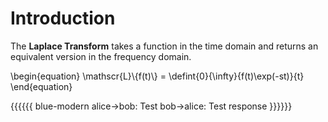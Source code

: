# Introduction

The **Laplace Transform** takes a function in the time domain and returns an equivalent version in the frequency domain.

\begin{equation}
\mathscr{L}\\{f(t)\\} = \defint{0}{\infty}{f(t)\exp(-st)}{t}
\end{equation}

{{{{{{ blue-modern
    alice->bob: Test
    bob->alice: Test response
}}}}}}